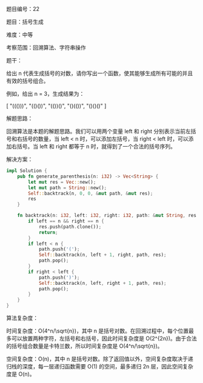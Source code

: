 题目编号：22

题目：括号生成

难度：中等

考察范围：回溯算法、字符串操作

题干：

给出 n 代表生成括号的对数，请你写出一个函数，使其能够生成所有可能的并且有效的括号组合。

例如，给出 n = 3，生成结果为：

[
  "((()))",
  "(()())",
  "(())()",
  "()(())",
  "()()()"
]

解题思路：

回溯算法是本题的解题思路。我们可以用两个变量 left 和 right 分别表示当前左括号和右括号的数量，当 left < n 时，可以添加左括号，当 right < left 时，可以添加右括号。当 left 和 right 都等于 n 时，就得到了一个合法的括号序列。

解决方案：

```rust
impl Solution {
    pub fn generate_parenthesis(n: i32) -> Vec<String> {
        let mut res = Vec::new();
        let mut path = String::new();
        Self::backtrack(n, 0, 0, &mut path, &mut res);
        res
    }

    fn backtrack(n: i32, left: i32, right: i32, path: &mut String, res: &mut Vec<String>) {
        if left == n && right == n {
            res.push(path.clone());
            return;
        }
        if left < n {
            path.push('(');
            Self::backtrack(n, left + 1, right, path, res);
            path.pop();
        }
        if right < left {
            path.push(')');
            Self::backtrack(n, left, right + 1, path, res);
            path.pop();
        }
    }
}
```

算法复杂度：

时间复杂度：O(4^n/\sqrt{n})，其中 n 是括号对数。在回溯过程中，每个位置最多可以放置两种字符，左括号和右括号，因此时间复杂度是 O(2^{2n})。由于合法的括号组合数量是卡特兰数，所以时间复杂度是 O(4^n/\sqrt{n})。

空间复杂度：O(n)，其中 n 是括号对数。除了返回值以外，空间复杂度取决于递归栈的深度，每一层递归函数需要 O(1) 的空间，最多递归 2n 层，因此空间复杂度是 O(n)。